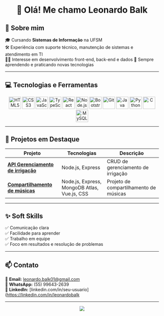 <h1 align="center">👋 Olá! Me chamo Leonardo Balk</h1>

## 🧠 Sobre mim

🎓 Cursando **Sistemas de Informação** na UFSM  
🛠️ Experiência com suporte técnico, manutenção de sistemas e atendimento em TI  
👨‍💻 Interesse em desenvolvimento front-end, back-end e dados
🌱 Sempre aprendendo e praticando novas tecnologias

---

## 💻 Tecnologias e Ferramentas

<p align="center">
  <img src="https://cdn.jsdelivr.net/gh/devicons/devicon/icons/html5/html5-original.svg" height="40" alt="HTML5"/>
  <img src="https://cdn.jsdelivr.net/gh/devicons/devicon/icons/css3/css3-original.svg" height="40" alt="CSS3"/>
  <img src="https://cdn.jsdelivr.net/gh/devicons/devicon/icons/javascript/javascript-original.svg" height="40" alt="JavaScript"/>
  <img src="https://cdn.jsdelivr.net/gh/devicons/devicon/icons/typescript/typescript-original.svg" height="40" alt="TypeScript"/>
  <img src="https://cdn.jsdelivr.net/gh/devicons/devicon/icons/react/react-original.svg" height="40" alt="React"/>
  <img src="https://cdn.jsdelivr.net/gh/devicons/devicon/icons/nodejs/nodejs-original.svg" height="40" alt="Node.js"/>
  <img src="https://cdn.jsdelivr.net/gh/devicons/devicon/icons/bootstrap/bootstrap-original.svg" height="40" alt="Bootstrap"/>
  <img src="https://cdn.jsdelivr.net/gh/devicons/devicon/icons/git/git-original.svg" height="40" alt="Git"/>
  <img src="https://cdn.jsdelivr.net/gh/devicons/devicon/icons/java/java-original.svg" height="40" alt="Java"/>
  <img src="https://cdn.jsdelivr.net/gh/devicons/devicon/icons/python/python-original.svg" height="40" alt="Python"/>
  <img src="https://cdn.jsdelivr.net/gh/devicons/devicon/icons/c/c-original.svg" height="40" alt="C"/>
  <img src="https://cdn.jsdelivr.net/gh/devicons/devicon/icons/mysql/mysql-original.svg" height="40" alt="MySQL"/>
</p>

---

## 📌 Projetos em Destaque

| Projeto | Tecnologias | Descrição |
|--------|-------------|------------|
| [**API Gerenciamento de irrigação**]([https://github.com/seu-usuario/react-todo-list](https://github.com/LeonardoBalk/API-Gerenciamento-de-Irrigacao)) | Node.js, Express | CRUD de gerenciamento de irrigação |
| [**Compartilhamento de músicas**]([https://github.com/seu-usuario/api-cadastro-produtos](https://github.com/elc1090/project4-2025a-leonardo)) | Node.js, Express, MongoDB Atlas, Vue.js, CSS | Projeto de compartilhamento de músicas |


---

## ✨ Soft Skills

✅ Comunicação clara  
✅ Facilidade para aprender  
✅ Trabalho em equipe  
✅ Foco em resultados e resolução de problemas

---

## 📫 Contato

📧 **Email:** leonardo.balk01@gmail.com  
📱 **WhatsApp:** (55) 99643-2639  
💼 **LinkedIn:** [linkedin.com/in/seu-usuario](https://linkedin.com/in/leonardobalk

---

<p align="center">
  <img src="https://capsule-render.vercel.app/api?type=waving&color=0C4A6E&height=120&section=footer"/>
</p>
